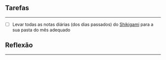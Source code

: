 ## Tarefas
---
- [ ] Levar todas as notas diárias (dos dias passados) do [Shikigami](api/2024/06/2024-06-30-Shikigami.md) para a sua pasta do mês adequado

##  Reflexão
---
